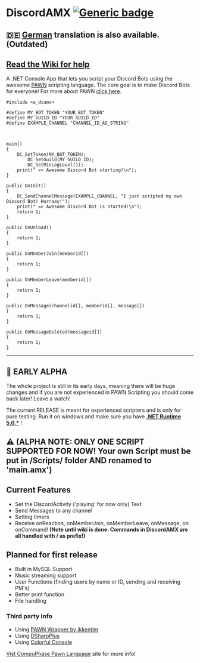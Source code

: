 # DiscordAMX  [![Generic badge](https://img.shields.io/github/v/release/michael-fa/DiscordAMX?include_prereleases)](https://github.com/michael-fa/DiscordAMX/releases)

## :de: [German](https://github.com/michael-fa/DiscordAMX/blob/master/german_readme.md) translation is also available. (Outdated)
## [Read the Wiki for help](https://github.com/michael-fa/DiscordAMX/wiki)


A .NET Console App that lets you script your Discord Bots using the awesome [PAWN](https://github.com/pawn-lang) scripting language.
The core goal is to make Discord Bots for everyone!
For more about PAWN [click here](https://www.compuphase.com/pawn/pawn.htm).
```
#include <a_dcamx>

#define MY_BOT_TOKEN "YOUR_BOT_TOKEN"
#define MY_GUILD_ID "YOUR_GUILD_ID"
#define EXAMPLE_CHANNEL "CHANNEL_ID_AS_STRING"



main()
{
	DC_SetToken(MY_BOT_TOKEN);
        DC_SetGuild(MY_GUILD_ID);
        DC_SetMinLogLevel(1);
	print(" => Awesome Discord Bot starting!\n");
}

public OnInit()
{
	DC_SendChannelMessage(EXAMPLE_CHANNEL, "I just scripted my own Discord Bot! Hurraay!");
	print(" => Awesome Discord Bot is started!\n");
	return 1;
}

public OnUnload()
{
    return 1;
}

public OnMemberJoin(memberid[])
{
    return 1;
}

public OnMemberLeave(memberid[])
{
    return 1;
}

public OnMessage(channelid[], memberid[], message[])
{
    return 1;
}

public OnMessageDeleted(messageid[])
{
    return 1;
}
```

---

## :construction: EARLY ALPHA

The whole project is still in its early days, meaning there will be huge changes and if you are not experienced in PAWN Scripting you should come back later! Leave a watch! 

The current RELEASE is meant for experienced scripters and is only for pure testing.
Run it on windows and make sure you have <b>[.NET Runtime 5.0.*](https://dotnet.microsoft.com/download/dotnet/5.0)</b> ! 

## :warning: (ALPHA NOTE: ONLY ONE SCRIPT SUPPORTED FOR NOW! Your own Script must be put in /Scripts/ folder AND renamed to 'main.amx')


## Current Features
* Set the DiscordActivity ('playing' for now only) Text 
* Send Messages to any channel
* Setting timers
* Receive onReaction, onMemberJoin, onMemberLeave, onMessage, on onCommand! **(Note until wiki is done: Commands in DiscordAMX are all handled with / as prefix!)**


## Planned for first release
* Built in MySQL Support
* Music streaming support
* User Functions (finding users by name or ID, sending and receiving PM's)
* Better print function
* File handling

### Third party info
* Using [PAWN Wrapper by ikkentim](https://github.com/ikkentim/AMXWrapper)
* Using [DSharpPlus](https://github.com/DSharpPlus/DSharpPlus)
* Using [Colorful Console](https://github.com/tomakita/Colorful.Console)

[Vist CompuPhase Pawn Language](https://www.compuphase.com/pawn/pawn.htm) site for more info!
